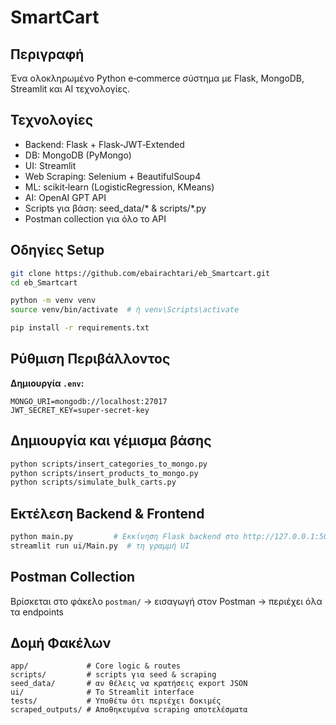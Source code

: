# SmartCart

## Περιγραφή
Ένα ολοκληρωμένο Python e‑commerce σύστημα με Flask, MongoDB, Streamlit και AI τεχνολογίες.

## Τεχνολογίες
- Backend: Flask + Flask‑JWT‑Extended
- DB: MongoDB (PyMongo)
- UI: Streamlit
- Web Scraping: Selenium + BeautifulSoup4
- ML: scikit‑learn (LogisticRegression, KMeans)
- AI: OpenAI GPT API
- Scripts για βάση: seed_data/* & scripts/*.py
- Postman collection για όλο το API

## Οδηγίες Setup

```bash
git clone https://github.com/ebairachtari/eb_Smartcart.git
cd eb_Smartcart

python -m venv venv
source venv/bin/activate  # ή venv\Scripts\activate

pip install -r requirements.txt
````

## Ρύθμιση Περιβάλλοντος

**Δημιουργία `.env`:**

```env
MONGO_URI=mongodb://localhost:27017
JWT_SECRET_KEY=super-secret-key
```

## Δημιουργία και γέμισμα βάσης

```bash
python scripts/insert_categories_to_mongo.py
python scripts/insert_products_to_mongo.py
python scripts/simulate_bulk_carts.py
```

## Εκτέλεση Backend & Frontend

```bash
python main.py         # Εκκίνηση Flask backend στο http://127.0.0.1:5000
streamlit run ui/Main.py  # τη γραμμή UI
```

## Postman Collection

Βρίσκεται στο φάκελο `postman/` → εισαγωγή στον Postman → περιέχει όλα τα endpoints

## Δομή Φακέλων

```
app/             # Core logic & routes
scripts/         # scripts για seed & scraping
seed_data/       # αν θέλεις να κρατήσεις export JSON
ui/              # Το Streamlit interface
tests/           # Υποθέτω ότι περιέχει δοκιμές
scraped_outputs/ # Αποθηκευμένα scraping αποτελέσματα
```
